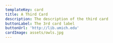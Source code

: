 ```yaml
---
templateKey: card
title: A Third Card
description: The description of the third card
buttonLabel: The 3rd card label
buttonUrl: 'http://lib.umich.edu'
cardImage: assets/owls.jpg
---
```


